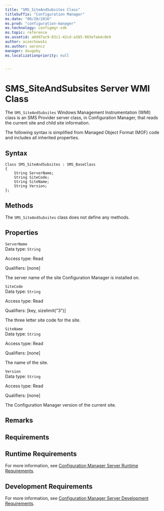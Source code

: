```yaml
---
title: "SMS_SiteAndSubsites Class"
titleSuffix: "Configuration Manager"
ms.date: "09/20/2016"
ms.prod: "configuration-manager"
ms.technology: configmgr-sdk
ms.topic: reference
ms.assetid: a0d97ac9-83c1-42cd-a385-903efab4c0e9
author: aczechowski
ms.author: aaroncz
manager: dougeby
ms.localizationpriority: null


---
```

# SMS_SiteAndSubsites Server WMI Class
The `SMS_SiteAndSubsites` Windows Management Instrumentation (WMI) class is an SMS Provider server class, in Configuration Manager, that reads the current site and child site information.  

 The following syntax is simplified from Managed Object Format (MOF) code and includes all inherited properties.  

## Syntax  

```  
Class SMS_SiteAndSubsites : SMS_BaseClass  
{  
    String ServerName;  
    String SiteCode;  
    String SiteName;  
    String Version;  
};  
```  

## Methods  
 The `SMS_SiteAndSubsites` class does not define any methods.  

## Properties  
 `ServerName`  
 Data type: `String`  

 Access type: Read  

 Qualifiers: [none]  

 The server name of the site Configuration Manager is installed on.  

 `SiteCode`  
 Data type: `String`  

 Access type: Read  

 Qualifiers: [key, sizelimit("3")]  

 The three letter site code for the site.  

 `SiteName`  
 Data type: `String`  

 Access type: Read  

 Qualifiers: [none]  

 The name of the site.  

 `Version`  
 Data type: `String`  

 Access type: Read  

 Qualifiers: [none]  

 The Configuration Manager version of the current site.  

## Remarks  

## Requirements  

## Runtime Requirements  
 For more information, see [Configuration Manager Server Runtime Requirements](../../../../../develop/core/reqs/server-runtime-requirements.md).  

## Development Requirements  
 For more information, see [Configuration Manager Server Development Requirements](../../../../../develop/core/reqs/server-development-requirements.md).
